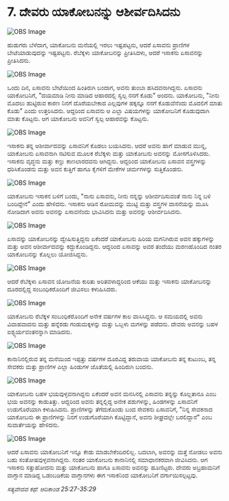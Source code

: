 # 7. ದೇವರು ಯಾಕೋಬನನ್ನು ಆಶೀರ್ವದಿಸಿದನು

![OBS Image](https://cdn.door43.org/obs/jpg/360px/obs-en-07-01.jpg)

ಹುಡುಗರು ಬೆಳೆದಾಗ, ಯಾಕೋಬನು ಮನೆಯಲ್ಲಿ ಇರಲು ಇಷ್ಟಪಟ್ಟನು, ಆದರೆ ಏಸಾವನು ಪ್ರಾಣಿಗಳ ಬೇಟೆಯಾಡುವುದನ್ನು ಇಷ್ಟಪಟ್ಟನು. ರೆಬೆಕ್ಕಳು ಯಾಕೋಬನನ್ನು ಪ್ರೀತಿಸಿದಳು, ಆದರೆ ಇಸಾಕನು ಏಸಾವನನ್ನು ಪ್ರೀತಿಸಿದನು.

![OBS Image](https://cdn.door43.org/obs/jpg/360px/obs-en-07-02.jpg)

ಒಂದು ದಿನ, ಏಸಾವನು ಬೇಟೆಯಿಂದ ಹಿಂತಿರುಗಿ ಬಂದಾಗ, ಅವನು ತುಂಬಾ ಹಸಿದವನಾಗಿದ್ದನು. ಏಸಾವನು ಯಾಕೋಬನಿಗೆ, "ದಯಮಾಡಿ ನೀನು ಮಾಡಿದ ಆಹಾರದಲ್ಲಿ ಸ್ವಲ್ಪ ನನಗೆ ಕೊಡು" ಅಂದನು. ಯಾಕೋಬನು, "ನೀನು ಮೊದಲು ಹುಟ್ಟಿರುವ ಕಾರಣ ನಿನಗೆ ದೊರೆಯಬೇಕಾದ ಎಲ್ಲವುಗಳ ಹಕ್ಕನ್ನೂ ನನಗೆ ಕೊಡುವೆನೆಂದು ಮೊದಲಿಗೆ ಮಾತು ಕೊಡು" ಎಂದು ಉತ್ತರಿಸಿದನು. ಆದ್ದರಿಂದ ಏಸಾವನು ಆ ಎಲ್ಲಾ ವಿಷಯಗಳನ್ನು ಯಾಕೋಬನಿಗೆ ಕೊಡುವುದಾಗಿ ಮಾತು ಕೊಟ್ಟನು. ಆಗ ಯಾಕೋಬನು ಅವನಿಗೆ ಸ್ವಲ್ಪ ಆಹಾರವನ್ನು ಕೊಟ್ಟನು.

![OBS Image](https://cdn.door43.org/obs/jpg/360px/obs-en-07-03.jpg)

ಇಸಾಕನು ತನ್ನ ಆಶೀರ್ವಾದವನ್ನು ಏಸಾವನಿಗೆ ಕೊಡಲು ಬಯಸಿದನು. ಆದರೆ ಅವನು ಹಾಗೆ ಮಾಡುವ ಮುನ್ನ, ಯಾಕೋಬನು ಏಸಾವನಾಗಿ ನಟಿಸುವ ಮೂಲಕ ರೆಬೆಕ್ಕಳು ಮತ್ತು ಯಾಕೋಬನು ಅವನನ್ನು ಮೋಸಗೊಳಿಸಿದರು. ಇಸಾಕನು ವೃದ್ಧನು ಮತ್ತು ಕಣ್ಣು ಕಾಣಲಾರದವನು ಆಗಿದ್ದನು. ಆದ್ದರಿಂದ ಯಾಕೋಬನು ಏಸಾವನ ವಸ್ತ್ರಗಳನ್ನು ಧರಿಸಿಕೊಂಡನು ಮತ್ತು ಅವನ ಕುತ್ತಿಗೆ ಹಾಗೂ ಕೈಗಳಿಗೆ ಮೇಕೆಗಳ ಚರ್ಮಗಳನ್ನು ಸುತ್ತಿಕೊಂಡನು.

![OBS Image](https://cdn.door43.org/obs/jpg/360px/obs-en-07-04.jpg)

ಯಾಕೋಬನು ಇಸಾಕನ ಬಳಿಗೆ ಬಂದು, "ನಾನು ಏಸಾವನು, ನೀನು ನನ್ನನ್ನು ಆಶೀರ್ವದಿಸುವಂತೆ ನಾನು ನಿನ್ನ ಬಳಿ ಬಂದಿದ್ದೇನೆ" ಎಂದು ಹೇಳಿದನು. ಇಸಾಕನು ಆಡಿನ ರೋಮವನ್ನು ಮುಟ್ಟಿ ಮತ್ತು ವಸ್ತ್ರಗಳ ವಾಸನೆಯನ್ನು ಮೂಸಿ ನೋಡಿದಾಗ ಅವನು ಅವನನ್ನು ಏಸಾವನೆಂದು ಭಾವಿಸಿದನು ಮತ್ತು ಅವನನ್ನು ಆಶೀರ್ವದಿಸಿದನು.

![OBS Image](https://cdn.door43.org/obs/jpg/360px/obs-en-07-05.jpg)

ಏಸಾವನ್ನು ಯಾಕೋಬನನ್ನು ದ್ವೇಷಿಸುತ್ತಿದ್ದನು ಏಕೆಂದರೆ ಯಾಕೋಬನು ಹಿರಿಯ ಮಗನಿಗಿರುವ ಅವನ ಹಕ್ಕುಗಳನ್ನು ಮತ್ತು ಅವನ ಆಶೀರ್ವಾದವನ್ನು ಕದ್ದುಕೊಂಡಿದ್ದನು. ಆದ್ದರಿಂದ ಏಸಾವನ್ನು ಅವರ ತಂದೆಯು ಮರಣಹೊಂದಿದ ನಂತರ ಯಾಕೋಬನನ್ನು ಕೊಲ್ಲಲು ಯೋಜಿಸಿದ್ದನು.

![OBS Image](https://cdn.door43.org/obs/jpg/360px/obs-en-07-06.jpg)

ಆದರೆ ರೆಬೆಕ್ಕಳು ಏಸಾವನ ಯೋಜನೆಯ ಕುರಿತು ಅರಿತವಳಾದ್ದರಿಂದ ಆಕೆಯು ಮತ್ತು ಇಸಾಕನು ಯಾಕೋಬನನ್ನು ದೂರದಲ್ಲಿದ್ದ ಸಂಬಂಧಿಕರೊಂದಿಗೆ ಜೀವಿಸಲು ಕಳುಹಿಸಿದರು.

![OBS Image](https://cdn.door43.org/obs/jpg/360px/obs-en-07-07.jpg)

ಯಾಕೋಬನು ರೆಬೆಕ್ಕಳ ಸಂಬಂಧಿಕರೊಂದಿಗೆ ಅನೇಕ ವರ್ಷಗಳ ಕಾಲ ವಾಸಿಸಿದ್ದನು. ಆ ಸಮಯದಲ್ಲಿ ಅವನು ವಿವಾಹವಾದನು ಮತ್ತು ಹನ್ನೆರಡು ಗಂಡುಮಕ್ಕಳನ್ನು ಮತ್ತು ಒಬ್ಬಳು ಮಗಳನ್ನು ಪಡೆದನು. ದೇವರು ಅವನನ್ನು ಬಹಳ  ಐಶ್ವ್ಸರ್ಯವಂತನನ್ನಾಗಿ ಮಾಡಿದನು.

![OBS Image](https://cdn.door43.org/obs/jpg/360px/obs-en-07-08.jpg)

ಕಾನಾನಿನಲ್ಲಿರುವ ತನ್ನ ಮನೆಯಿಂದ ಇಪ್ಪತ್ತು ವರ್ಷಗಳ ದೂರವಿದ್ದ ತರುವಾಯ ಯಾಕೋಬನು ತನ್ನ ಕುಟುಂಬ, ತನ್ನ ಸೇವಕರು ಮತ್ತು ಪ್ರಾಣಿಗಳ ಎಲ್ಲಾ ಹಿಂಡುಗಳ ಜೊತೆಯಲ್ಲಿ ಹಿಂದಿರುಗಿ ಬಂದನು.

![OBS Image](https://cdn.door43.org/obs/jpg/360px/obs-en-07-09.jpg)

ಯಾಕೋಬನು ಬಹಳ ಭಯವುಳ್ಳವನಾಗಿದ್ದನು ಏಕೆಂದರೆ ಅವನ ಮನಸಿನಲ್ಲಿ ಎಸಾವನು ತನ್ನನ್ನು ಕೊಲ್ಲತಾನೂ ಎಂಬ ಭಯ ಅವನನ್ನು ಕಾಡುತಿತ್ತು. ಆದ್ದರಿಂದ ಅವನು ತನ್ನಲ್ಲಿದ್ದ ಅನೇಕ ಪಶುಗಳನ್ನು, ಹಿಂಡಗಳನ್ನು ಏಸಾವನಿಗೆ ಉಡುಗೊರೆಯಾಗಿ ಕಳುಹಿಸಿದನು. ಪ್ರಾಣಿಗಳನ್ನು ತೆಗೆದುಕೊಂಡು ಬಂದ ಸೇವಕನು ಏಸಾವನಿಗೆ, "ನಿನ್ನ ಸೇವಕನಾದ ಯಾಕೋಬನು ಈ ಪ್ರಾಣಿಗಳನ್ನು ನಿನಗೆ ಉಡುಗೊರೆಯಾಗಿ ಕೊಟ್ಟಿದ್ದಾನೆ, ಅವನು ಶೀಘ್ರದಲ್ಲೇ ಬರಲಿದ್ದಾನೆ" ಎಂಬ ಸುವಾರ್ತೆಯನ್ನು ಹೇಳಿದನು.

![OBS Image](https://cdn.door43.org/obs/jpg/360px/obs-en-07-10.jpg)

ಆದರೆ ಏಸಾವನು ಯಾಕೋಬನಿಗೆ ಇನ್ನೂ ಕೇಡು ಮಾಡಬೇಕೆಂದಿರಲಿಲ್ಲ. ಬದಲಾಗಿ, ಅವನನ್ನು ಮತ್ತೆ ನೋಡಲು ಅವನು ಬಹು ಸಂತೋಷವುಳ್ಳವನಾಗಿದ್ದನು. ನಂತರ ಯಾಕೋಬನು ಕಾನಾನಿನಲ್ಲಿ ಸಮಾಧಾನಕರವಾಗಿ ಜೀವಿಸಿದನು. ಆಗ ಇಸಾಕನು ಸತ್ತುಹೋದನು ಮತ್ತು ಯಾಕೋಬನು ಹಾಗೂ ಏಸಾವನು ಅವನನ್ನು ಹೂಣಿಟ್ಟರು. ದೇವರು ಅಬ್ರಹಾಮನಿಗೆ ವಾಗ್ದಾನ ಮಾಡಿದ್ದ ಒಡಂಬಡಿಕೆಯ ವಾಗ್ದಾನಗಳು ಈಗ ಇಸಾಕನಿಂದ ಯಾಕೋಬನಿಗೆ ವರ್ಗಾಯಿಸಲ್ಪಟ್ಟವು.

_ಸತ್ಯವೇದದ ಕಥೆ: ಆದಿಕಾಂಡ 25:27-35:29_

